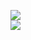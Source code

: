 [![](https://img.shields.io/badge/Made%20With-Github%20Spray-lightgrey.svg?style=for-the-badge&logo=github)](https://github.com/Annihil/github-spray#5312)  
[![](https://i.imgur.com/2DrTn0Z.gif)](https://github.com/Annihil/github-spray)
